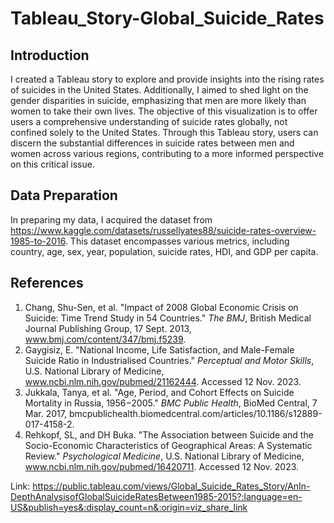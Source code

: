 # Tableau_Story-Global_Suicide_Rates

## Introduction 

I created a Tableau story to explore and provide insights into the rising rates of suicides in the United States. Additionally, I aimed to shed light on the gender disparities in suicide, emphasizing that men are more likely than women to take their own lives. The objective of this visualization is to offer users a comprehensive understanding of suicide rates globally, not confined solely to the United States. Through this Tableau story, users can discern the substantial differences in suicide rates between men and women across various regions, contributing to a more informed perspective on this critical issue.

## Data Preparation

In preparing my data, I acquired the dataset from https://www.kaggle.com/datasets/russellyates88/suicide-rates-overview-1985-to-2016. This dataset encompasses various metrics, including country, age, sex, year, population, suicide rates, HDI, and GDP per capita.

## References

1. Chang, Shu-Sen, et al. "Impact of 2008 Global Economic Crisis on Suicide: Time Trend Study in 54 Countries." *The BMJ*, British Medical Journal Publishing Group, 17 Sept. 2013, www.bmj.com/content/347/bmj.f5239.
2. Gaygisiz, E. "National Income, Life Satisfaction, and Male-Female Suicide Ratio in Industrialised Countries." *Perceptual and Motor Skills*, U.S. National Library of Medicine, www.ncbi.nlm.nih.gov/pubmed/21162444. Accessed 12 Nov. 2023.
3. Jukkala, Tanya, et al. "Age, Period, and Cohort Effects on Suicide Mortality in Russia, 1956−2005." *BMC Public Health*, BioMed Central, 7 Mar. 2017, bmcpublichealth.biomedcentral.com/articles/10.1186/s12889-017-4158-2.
4. Rehkopf, SL, and DH Buka. "The Association between Suicide and the Socio-Economic Characteristics of Geographical Areas: A Systematic Review." *Psychological Medicine*, U.S. National Library of Medicine, www.ncbi.nlm.nih.gov/pubmed/16420711. Accessed 12 Nov. 2023.

Link: https://public.tableau.com/views/Global_Suicide_Rates_Story/AnIn-DepthAnalysisofGlobalSuicideRatesBetween1985-2015?:language=en-US&publish=yes&:display_count=n&:origin=viz_share_link
